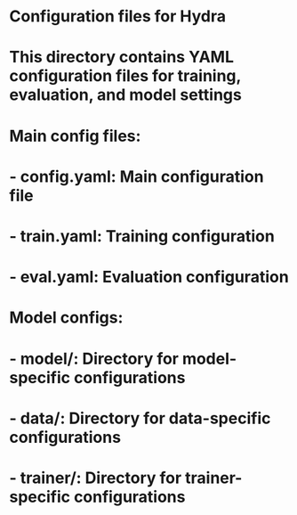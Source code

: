 # Configuration files for Hydra

# This directory contains YAML configuration files for training, evaluation, and model settings

# Main config files:

# - config.yaml: Main configuration file

# - train.yaml: Training configuration

# - eval.yaml: Evaluation configuration

# Model configs:

# - model/: Directory for model-specific configurations

# - data/: Directory for data-specific configurations

# - trainer/: Directory for trainer-specific configurations
